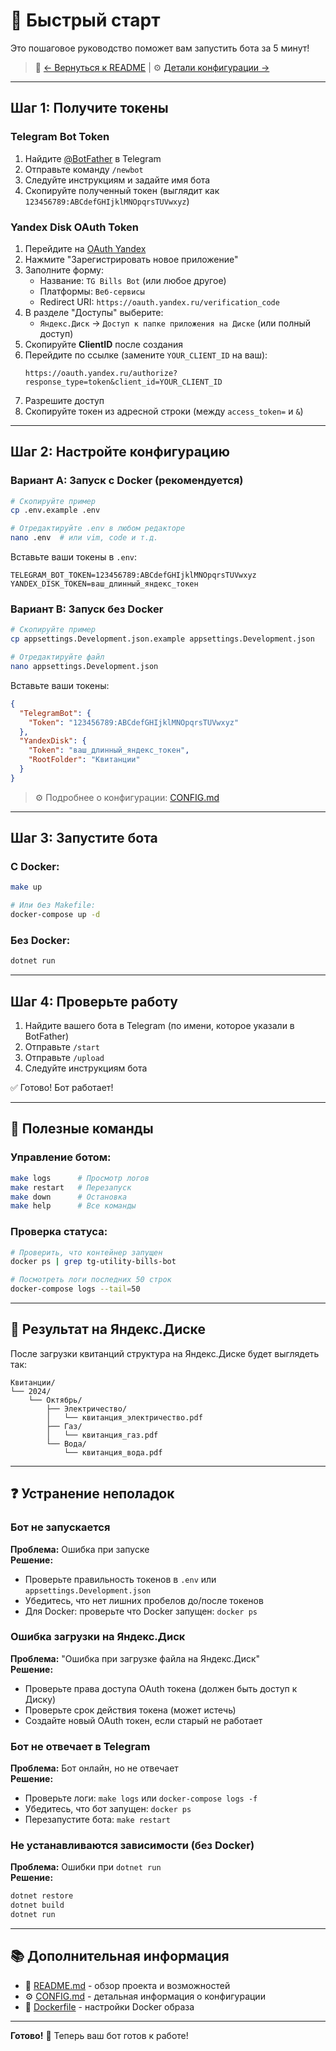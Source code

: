 # 🚀 Быстрый старт

Это пошаговое руководство поможет вам запустить бота за 5 минут!

> 📖 [← Вернуться к README](README.md) | ⚙️ [Детали конфигурации →](CONFIG.md)

---

## Шаг 1: Получите токены

### Telegram Bot Token

1. Найдите [@BotFather](https://t.me/BotFather) в Telegram
2. Отправьте команду `/newbot`
3. Следуйте инструкциям и задайте имя бота
4. Скопируйте полученный токен (выглядит как `123456789:ABCdefGHIjklMNOpqrsTUVwxyz`)

### Yandex Disk OAuth Token

1. Перейдите на [OAuth Yandex](https://oauth.yandex.ru/)
2. Нажмите "Зарегистрировать новое приложение"
3. Заполните форму:
   - Название: `TG Bills Bot` (или любое другое)
   - Платформы: `Веб-сервисы`
   - Redirect URI: `https://oauth.yandex.ru/verification_code`
4. В разделе "Доступы" выберите:
   - `Яндекс.Диск` → `Доступ к папке приложения на Диске` (или полный доступ)
5. Скопируйте **ClientID** после создания
6. Перейдите по ссылке (замените `YOUR_CLIENT_ID` на ваш):
   ```
   https://oauth.yandex.ru/authorize?response_type=token&client_id=YOUR_CLIENT_ID
   ```
7. Разрешите доступ
8. Скопируйте токен из адресной строки (между `access_token=` и `&`)

---

## Шаг 2: Настройте конфигурацию

### Вариант A: Запуск с Docker (рекомендуется)

```bash
# Скопируйте пример
cp .env.example .env

# Отредактируйте .env в любом редакторе
nano .env  # или vim, code и т.д.
```

Вставьте ваши токены в `.env`:
```env
TELEGRAM_BOT_TOKEN=123456789:ABCdefGHIjklMNOpqrsTUVwxyz
YANDEX_DISK_TOKEN=ваш_длинный_яндекс_токен
```

### Вариант B: Запуск без Docker

```bash
# Скопируйте пример
cp appsettings.Development.json.example appsettings.Development.json

# Отредактируйте файл
nano appsettings.Development.json
```

Вставьте ваши токены:
```json
{
  "TelegramBot": {
    "Token": "123456789:ABCdefGHIjklMNOpqrsTUVwxyz"
  },
  "YandexDisk": {
    "Token": "ваш_длинный_яндекс_токен",
    "RootFolder": "Квитанции"
  }
}
```

> ⚙️ Подробнее о конфигурации: [CONFIG.md](CONFIG.md)

---

## Шаг 3: Запустите бота

### С Docker:
```bash
make up

# Или без Makefile:
docker-compose up -d
```

### Без Docker:
```bash
dotnet run
```

---

## Шаг 4: Проверьте работу

1. Найдите вашего бота в Telegram (по имени, которое указали в BotFather)
2. Отправьте `/start`
3. Отправьте `/upload`
4. Следуйте инструкциям бота

✅ Готово! Бот работает!

---

## 🔧 Полезные команды

### Управление ботом:
```bash
make logs      # Просмотр логов
make restart   # Перезапуск
make down      # Остановка
make help      # Все команды
```

### Проверка статуса:
```bash
# Проверить, что контейнер запущен
docker ps | grep tg-utility-bills-bot

# Посмотреть логи последних 50 строк
docker-compose logs --tail=50
```

---

## 📁 Результат на Яндекс.Диске

После загрузки квитанций структура на Яндекс.Диске будет выглядеть так:

```
Квитанции/
└── 2024/
    └── Октябрь/
        ├── Электричество/
        │   └── квитанция_электричество.pdf
        ├── Газ/
        │   └── квитанция_газ.pdf
        └── Вода/
            └── квитанция_вода.pdf
```

---

## ❓ Устранение неполадок

### Бот не запускается

**Проблема:** Ошибка при запуске  
**Решение:**
- Проверьте правильность токенов в `.env` или `appsettings.Development.json`
- Убедитесь, что нет лишних пробелов до/после токенов
- Для Docker: проверьте что Docker запущен: `docker ps`

### Ошибка загрузки на Яндекс.Диск

**Проблема:** "Ошибка при загрузке файла на Яндекс.Диск"  
**Решение:**
- Проверьте права доступа OAuth токена (должен быть доступ к Диску)
- Проверьте срок действия токена (может истечь)
- Создайте новый OAuth токен, если старый не работает

### Бот не отвечает в Telegram

**Проблема:** Бот онлайн, но не отвечает  
**Решение:**
- Проверьте логи: `make logs` или `docker-compose logs -f`
- Убедитесь, что бот запущен: `docker ps`
- Перезапустите бота: `make restart`

### Не устанавливаются зависимости (без Docker)

**Проблема:** Ошибки при `dotnet run`  
**Решение:**
```bash
dotnet restore
dotnet build
dotnet run
```

---

## 📚 Дополнительная информация

- 📖 [README.md](README.md) - обзор проекта и возможностей
- ⚙️ [CONFIG.md](CONFIG.md) - детальная информация о конфигурации
- 🐳 [Dockerfile](Dockerfile) - настройки Docker образа

---

**Готово!** 🎉 Теперь ваш бот готов к работе!
